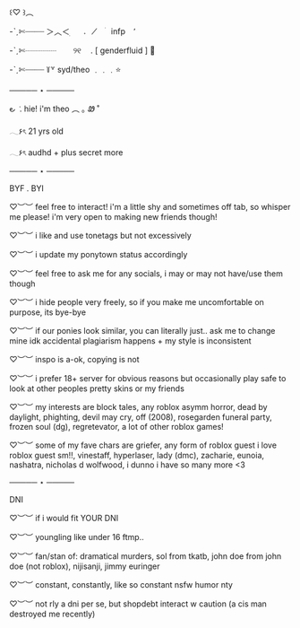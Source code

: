 ꒰♡ ꒱︵
           
-ˋˏ✄┈┈┈┈ ＞︿＜      ׅ⠀⠀𝅄⠀⠀̸ ⠀ׄ⠀infp ⠀٬⠀⠀

-ˋˏ✄┈┈┈┈ ㅤㅤ୨୧ ㅤ.    [ genderfluid ]    🦔

-ˋˏ✄┈┈┈┈ ꒦꒷  syd/theo ﹒﹒﹒⭐️

 ───── ⋆ ─────


౿ ݁  .      hie! i'm theo        ︵   ｡ Ꮺ ˚

 𓂃۶ৎ 21 yrs old
 
 𓂃۶ৎ audhd + plus secret more

 ───── ⋆ ─────

 BYF . BYI

 ♡︶︶ feel free to interact! i'm a little shy and sometimes off tab, so whisper me please! i'm very open to making new friends though!

 ♡︶︶ i like and use tonetags but not excessively

 ♡︶︶ i update my ponytown status accordingly

 ♡︶︶ feel free to ask me for any socials, i may or may not have/use them though

 ♡︶︶ i hide people very freely, so if you make me uncomfortable on purpose, its bye-bye

 ♡︶︶ if our ponies look similar, you can literally just.. ask me to change mine idk accidental plagiarism happens + my style is inconsistent

 ♡︶︶ inspo is a-ok, copying is not

 ♡︶︶ i prefer 18+ server for obvious reasons but occasionally play safe to look at other peoples pretty skins or my friends

 ♡︶︶ my interests are block tales, any roblox asymm horror, dead by daylight, phighting, devil may cry, off (2008), rosegarden funeral party, frozen soul (dg), regretevator, a lot of other roblox games!

 ♡︶︶ some of my fave chars are griefer, any form of roblox guest i love roblox guest sm!!, vinestaff, hyperlaser, lady (dmc), zacharie, eunoia, nashatra, nicholas d wolfwood, i dunno i have so many more <3

 ───── ⋆ ─────
 
 DNI

♡︶︶ if i would fit YOUR DNI

♡︶︶ youngling like under 16 ftmp..

♡︶︶ fan/stan of: dramatical murders, sol from tkatb, john doe from john doe (not roblox), nijisanji, jimmy euringer

♡︶︶ constant, constantly, like so constant nsfw humor nty

♡︶︶ not rly a dni per se, but shopdebt interact w caution (a cis man destroyed me recently)
